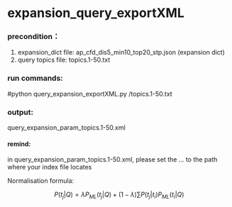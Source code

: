 # expansion_query_exportXML

### precondition：
1. expansion_dict file: ap_cfd_dis5_min10_top20_stp.json (expansion dict)
2. query topics file: topics.1-50.txt

### run commands:
#python query_expansion_exportXML.py <path>/topics.1-50.txt
  
### output:
query_expansion_param_topics.1-50.xml

#### remind:
in query_expansion_param_topics.1-50.xml, please set the <index> ... </index> to the path where your index file locates

Normalisation formula:

$$P(t_j|Q) = \lambda P_{ML}(t_j|Q) + (1-\lambda)\sum P(t_j|t_i)P_{ML}(t_i|Q)$$
